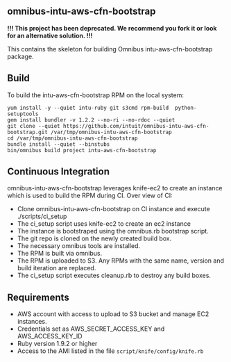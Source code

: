 ## omnibus-intu-aws-cfn-bootstrap

**!!! This project has been deprecated. We recommend you fork it or look for an alternative solution. !!!**

This contains the skeleton for building Omnibus intu-aws-cfn-bootstrap package.

## Build

To build the intu-aws-cfn-bootstrap RPM on the local system:

	yum install -y --quiet intu-ruby git s3cmd rpm-build  python-setuptools
	gem install bundler -v 1.2.2 --no-ri --no-rdoc --quiet
	git clone --quiet https://github.com/intuit/omnibus-intu-aws-cfn-bootstrap.git /var/tmp/omnibus-intu-aws-cfn-bootstrap
	cd /var/tmp/omnibus-intu-aws-cfn-bootstrap
	bundle install --quiet --binstubs
	bin/omnibus build project intu-aws-cfn-bootstrap

## Continuous Integration

omnibus-intu-aws-cfn-bootstrap leverages knife-ec2 to create an instance which is used to build the RPM during CI. Over view of CI:

* Clone omnibus-intu-aws-cfn-bootstrap on CI instance and execute ./scripts/ci_setup
* The ci_setup script uses knife-ec2 to create an ec2 instance
* The instance is bootstraped using the omnibus.rb bootstrap script.
* The git repo is cloned on the newly created build box.
* The necessary omnibus tools are installed.
* The RPM is built via omnibus.
* The RPM is uploaded to S3. Any RPMs with the same name, version and build iteration are replaced.
* The ci_setup script executes cleanup.rb to destroy any build boxes.

## Requirements

* AWS account with access to upload to S3 bucket and manage EC2 instances.
* Credentials set as AWS_SECRET_ACCESS_KEY and AWS_ACCESS_KEY_ID
* Ruby version 1.9.2 or higher
* Access to the AMI listed in the file `script/knife/config/knife.rb`
